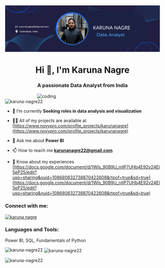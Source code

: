 ![logo](https://github.com/Karuna-Nagre22/Karuna-Nagre22/blob/main/Blue%20and%20White%20Gradient%20Profile%20Data%20Analyst%20LinkedIn%20Article%20Cover%20Image.png)
<h1 align="center">Hi 👋, I'm Karuna Nagre</h1>
<h3 align="center">A passionate Data Analyst from India</h3>

<img align="right" alt="coding" width="400" src="https://analyticsindiamag.com/wp-content/uploads/2018/12/Data-Analytics-1.jpg">

<p align="left"> <img src="https://komarev.com/ghpvc/?username=karuna-nagre22&label=Profile%20views&color=0e75b6&style=flat" alt="karuna-nagre22" /> </p>

- 🌱 I’m currently **Seeking roles in data analysis and visualization**

- 👨‍💻 All of my projects are available at [https://www.novypro.com/profile_projects/karunanagre](https://www.novypro.com/profile_projects/karunanagre)

- 💬 Ask me about **Power BI**

- 📫 How to reach me **karunanagre22@gmail.com**

- 📄 Know about my experiences [https://docs.google.com/document/d/1WIs_90B9U_nitP7UHb4E92v24El5eP25/edit?usp=sharing&ouid=108680832738870422608&rtpof=true&sd=true](https://docs.google.com/document/d/1WIs_90B9U_nitP7UHb4E92v24El5eP25/edit?usp=sharing&ouid=108680832738870422608&rtpof=true&sd=true)

<h3 align="left">Connect with me:</h3>
<p align="left">
<a href="https://linkedin.com/in/karuna nagre" target="blank"><img align="center" src="https://raw.githubusercontent.com/rahuldkjain/github-profile-readme-generator/master/src/images/icons/Social/linked-in-alt.svg" alt="karuna nagre" height="30" width="40" /></a>
</p>

<h3 align="left">Languages and Tools:</h3>

Power BI, SQL, Fundamentals of Python

<p><img align="left" src="https://github-readme-stats.vercel.app/api/top-langs?username=karuna-nagre22&show_icons=true&locale=en&layout=compact" alt="karuna-nagre22" /></p>

<p>&nbsp;<img align="center" src="https://github-readme-stats.vercel.app/api?username=karuna-nagre22&show_icons=true&locale=en" alt="karuna-nagre22" /></p>

<p><img align="center" src="https://github-readme-streak-stats.herokuapp.com/?user=karuna-nagre22&" alt="karuna-nagre22" /></p>


